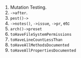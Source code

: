 1. Mutation Testing.
2. `->after`.
3. `pest()->`
4. `->notes()`, `->issue`, `->pr`, etc
5. `arch()->preset`
6. `toHaveFileSystemPermissions`
7. `toHaveLineCountLessThan`
8. `toHaveAllMethodsDocumented`
9. `toHaveAllPropertiesDocumented`

